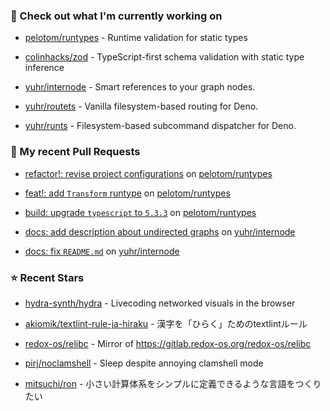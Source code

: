 ### 👷 Check out what I'm currently working on



- [pelotom/runtypes](https://github.com/pelotom/runtypes) - Runtime validation for static types

- [colinhacks/zod](https://github.com/colinhacks/zod) - TypeScript-first schema validation with static type inference

- [yuhr/internode](https://github.com/yuhr/internode) - Smart references to your graph nodes.

- [yuhr/routets](https://github.com/yuhr/routets) - Vanilla filesystem-based routing for Deno.

- [yuhr/runts](https://github.com/yuhr/runts) - Filesystem-based subcommand dispatcher for Deno.

### 🔨 My recent Pull Requests



- [refactor!: revise project configurations](https://github.com/pelotom/runtypes/pull/339) on [pelotom/runtypes](https://github.com/pelotom/runtypes)

- [feat!: add `Transform` runtype](https://github.com/pelotom/runtypes/pull/338) on [pelotom/runtypes](https://github.com/pelotom/runtypes)

- [build: upgrade `typescript` to `5.3.3`](https://github.com/pelotom/runtypes/pull/337) on [pelotom/runtypes](https://github.com/pelotom/runtypes)

- [docs: add description about undirected graphs](https://github.com/yuhr/internode/pull/5) on [yuhr/internode](https://github.com/yuhr/internode)

- [docs: fix `README.md`](https://github.com/yuhr/internode/pull/4) on [yuhr/internode](https://github.com/yuhr/internode)

### ⭐ Recent Stars



- [hydra-synth/hydra](https://github.com/hydra-synth/hydra) - Livecoding networked visuals in the browser

- [akiomik/textlint-rule-ja-hiraku](https://github.com/akiomik/textlint-rule-ja-hiraku) - 漢字を「ひらく」ためのtextlintルール

- [redox-os/relibc](https://github.com/redox-os/relibc) - Mirror of https://gitlab.redox-os.org/redox-os/relibc

- [pirj/noclamshell](https://github.com/pirj/noclamshell) - Sleep despite annoying clamshell mode

- [mitsuchi/ron](https://github.com/mitsuchi/ron) - 小さい計算体系をシンプルに定義できるような言語をつくりたい